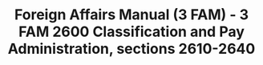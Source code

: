 ---
layout: wrapper_text
category: datasets

# Basic
identifier: "100,733"
title: "Foreign Affairs Manual (3 FAM) - 3 FAM 2600 Classification and Pay Administration, sections 2610-2640"
describedBy: "http://www.state.gov/m/a/dir/regs/fam/03fam/2600/index.htm"
description: "The Foreign Service Act of 1980 mandated a comprehensive revision to the operation of the Department of State and the personnel assigned to the US Foreign Service. As the statutory authority, the Foreign Affairs Manual (FAM), details the Department of State's regulations and policies on its structure and operations. Currently, there are over 25,000 pages of policies and procedures published in 16 volumes of the FAM and 38 corresponding sections of the Foreign Affairs Handbook (FAH). The FAM and FAH are revised accordingly as changes in the organization occur. 3 FAM 2600 contains documentation of the following administrative components: - 2610 Position Management - 2620 Foreign Service Skill Code System - 2630 Position Classification - 2640 Position Classification Appeals"
programCode:
  - "014:003"
bureauCode:
  - "014:00"

# Dates
modified: "2009-08-31"

# POC
poc:
  type: "vcard:Contact"
  fn: "Kottmyer, Alice"
  hasEmail: "mailto:KottmyerAM@state.gov"

# Publisher
publisher:
  type: "org:Organization"
  name: "U.S. Department of State"

# Spatiotemporal
spatial: "World"
temporal: "1980-01-01T00:00:01Z/2011-12-31T23:59:59Z"

# Distribution
distribution:
  - type: "dcat:Distribution"
    downloadURL: "http://www.state.gov/m/a/dir/regs/fam/03fam/2600/index.htm"
    mediaType: "text/html"
  - type: "dcat:Distribution"
    accessURL: "http://www.state.gov/m/a/dir/regs/fam/03fam/2600/index.htm"
    format: "html"

# Keywords
keyword:
  - "-"
---